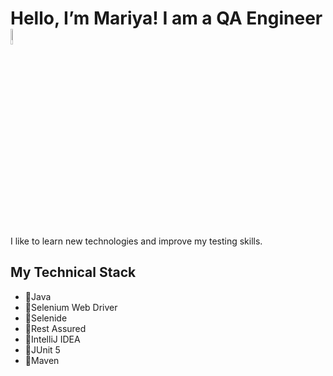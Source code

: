 # Hello, I’m Mariya! I am a QA Engineer  <img align = "rigth" width = "8%" src = "https://i.giphy.com/media/v1.Y2lkPTc5MGI3NjExOGc5Z2R3eHUxZWRwbW1ycWJtenp3a2JlOGl4czc1aTllZGVvZHVsNCZlcD12MV9pbnRlcm5hbF9naWZfYnlfaWQmY3Q9Zw/FAFo1M7EC4gRZ4HETH/giphy.gif">
I like to learn new technologies and improve my testing skills.

## My Technical Stack 
* 📌Java 
* 📌Selenium Web Driver
* 📌Selenide
* 📌Rest Assured
* 📌IntelliJ IDEA
* 📌JUnit 5
* 📌Maven


